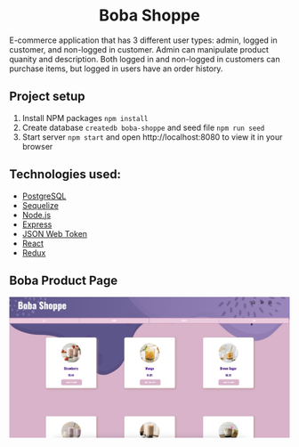 <div align="center">
  <h1>Boba Shoppe</h1>
 </div>

E-commerce application that has 3 different user types: admin, logged in customer, and non-logged in customer. Admin can manipulate product quanity and description. Both logged in and non-logged in customers can purchase items, but logged in users have an order history. 

 ## Project setup
 1. Install NPM packages `npm install`
 2. Create database `createdb boba-shoppe` and seed file `npm run seed`
 3. Start server `npm start` and open http://localhost:8080 to view it in your browser

 ## Technologies used:
 - [PostgreSQL](https://www.postgresql.org)
 - [Sequelize](https://sequelize.org)
 - [Node.js](https://nodejs.org/en/)
 - [Express](https://expressjs.com)
 - [JSON Web Token](https://jwt.io)
 - [React](https://reactjs.org)
 - [Redux](https://redux.js.org)

## Boba Product Page
<div align="center">
  <img alt="Logo" src="https://raw.githubusercontent.com/mcombs289/Boba-Shoppe/main/public/images/bobaScreenshot.png" />
</div>
